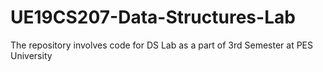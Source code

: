 # UE19CS207-Data-Structures-Lab
The repository involves code for DS Lab as a part of 3rd Semester at PES University
